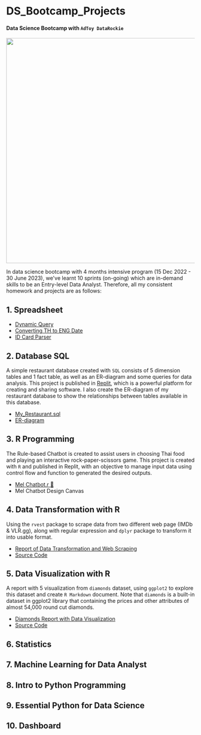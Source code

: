 # DS_Bootcamp_Projects
#### Data Science Bootcamp with `AdToy DataRockie`

<img src="https://user-images.githubusercontent.com/125655019/219699167-b8e325a5-3283-4d29-b4c8-51dd6ed0c1d3.png" width="600" height="600">

In data science bootcamp with 4 months intensive program (15 Dec 2022 - 30 June 2023), we've learnt 10 sprints (on-going) which are in-demand skills to be an Entry-level Data Analyst. Therefore, all my consistent homework and projects are as follows:

## 1. Spreadsheet



* [Dynamic Query](https://github.com/TanyamonSiri/DS_Bootcamp_Projects/blob/main/Spreadsheet/DynamicQuery.jpg)
* [Converting TH to ENG Date](https://github.com/TanyamonSiri/DS_Bootcamp_Projects/blob/main/Spreadsheet/Convert_TH_to_EN_Date.jpg)
* [ID Card Parser](https://github.com/TanyamonSiri/DS_Bootcamp_Projects/blob/main/Spreadsheet/IDCardParser.jpg)



## 2. Database SQL 
A simple restaurant database created with `SQL` consists of 5 dimension tables and 1 fact table, as well as an ER-diagram and some queries for data analysis. This project is published in [Replit](https://replit.com/~), which is a powerful platform for creating and sharing software. I also create the ER-diagram of my restaurant database to show the relationships between tables available in this database.
* [My_Restaurant.sql](https://replit.com/@TanyamonSirikan/BootcampHomeworkSQL#main.sql)
* [ER-diagram](https://dbdiagram.io/d/63d8d697296d97641d7d4acc)



## 3. R Programming
The Rule-based Chatbot is created to assist users in choosing Thai food and playing an interactive rock-paper-scissors game. This project is created with `R` and published in Replit, with an objective to manage input data using control flow and function to generated the desired outputs.

* [Mel Chatbot.r 🐻](https://replit.com/@TanyamonSirikan/Mel-Chatbot)
* Mel Chatbot Design Canvas


## 4. Data Transformation with R
Using the `rvest` package to scrape data from two different web page (IMDb & VLR.gg), along with regular expression and `dplyr` package to transform it into usable format.

* [Report of Data Transformation and Web Scraping](https://datalore.jetbrains.com/view/notebook/eclEZBSQvyvUOvifkyoaE9)
* [Source Code](https://github.com/TanyamonSiri/DS_Bootcamp_Projects/blob/main/Data%20Transformation/Data_Transformation_Web_Scraping.r)

## 5. Data Visualization with R
A report with 5 visualization from `diamonds` dataset, using `ggplot2` to explore this dataset and create `R Markdown` document. Note that
`diamonds` is a built-in dataset in ggplot2 library that containing the prices and other attributes of almost 54,000 round cut diamonds.

* [Diamonds Report with Data Visualization](http://rpubs.com/Sleepping/Diamonds_report)
* [Source Code](https://github.com/TanyamonSiri/DS_Bootcamp_Projects/blob/main/Data%20Visualization/Diamonds_report_rev00.Rmd)

## 6. Statistics

## 7. Machine Learning for Data Analyst

## 8. Intro to Python Programming

## 9. Essential Python for Data Science

## 10. Dashboard 
